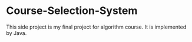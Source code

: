 # Course-Selection-System
This side project is my final project for algorithm course. It is implemented by Java.

